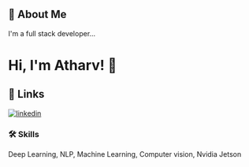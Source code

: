 ## 🚀 About Me
I'm a full stack developer...


# Hi, I'm Atharv! 👋


## 🔗 Links

[![linkedin](https://img.shields.io/badge/linkedin-0A66C2?style=for-the-badge&logo=linkedin&logoColor=white)](https://www.linkedin.com/in/atharva-patki-3451581bb/)

### 🛠 Skills
Deep Learning, NLP, Machine Learning, Computer vision, Nvidia Jetson
